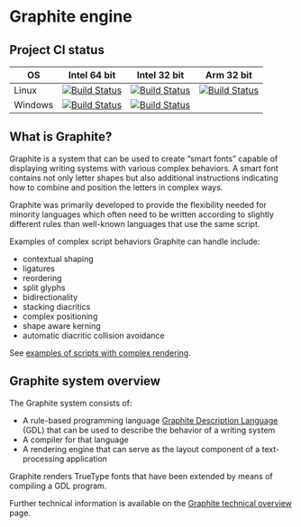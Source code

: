 # Graphite engine

## Project CI status
| OS      | Intel 64 bit | Intel 32 bit | Arm 32 bit |
|---------|:------------:|:------------:|:----------:|
| Linux   | [![Build Status](http://build.palaso.org/app/rest/builds/buildType:bt124/statusIcon)](http://build.palaso.org/viewType.html?buildTypeId=bt124&guest=1) | [![Build Status](http://build.palaso.org/app/rest/builds/buildType:bt123/statusIcon)](http://build.palaso.org/viewType.html?buildTypeId=bt123&guest=1) | [![Build Status](http://build.palaso.org/app/rest/builds/buildType:Graphite_Linux32bitArm/statusIcon)](http://build.palaso.org/viewType.html?buildTypeId=Graphite_Linux32bitArm&guest=1) |
| Windows | [![Build Status](http://build.palaso.org/app/rest/builds/buildType:Graphite_Windows64bit/statusIcon)](http://build.palaso.org/viewType.html?buildTypeId=Graphite_Windows64bit&guest=1) | [![Build Status](http://build.palaso.org/app/rest/builds/buildType:bt91/statusIcon)](http://build.palaso.org/viewType.html?buildTypeId=bt91&guest=1)| |

## What is Graphite?

Graphite is a system that can be used to create “smart fonts” capable of displaying writing systems with various complex behaviors. A smart font contains not only letter shapes but also additional instructions indicating how to combine and position the letters in complex ways.

Graphite was primarily developed to provide the flexibility needed for minority languages which often need to be written according to slightly different rules than well-known languages that use the same script.

Examples of complex script behaviors Graphite can handle include:

* contextual shaping
* ligatures
* reordering
* split glyphs
* bidirectionality
* stacking diacritics
* complex positioning
* shape aware kerning
* automatic diacritic collision avoidance

See [examples of scripts with complex rendering](http://scripts.sil.org/CmplxRndExamples).

## Graphite system overview
The Graphite system consists of:

* A rule-based programming language [Graphite Description Language](http://scripts.sil.org/cms/scripts/page.php?site_id=projects&item_id=graphite_devFont#gdl) (GDL) that can be used to describe the behavior of a writing system
* A compiler for that language
* A rendering engine that can serve as the layout component of a text-processing application

Graphite renders TrueType fonts that have been extended by means of compiling a GDL program.

Further technical information is available on the [Graphite technical overview](http://scripts.sil.org/cms/scripts/page.php?site_id=projects&item_id=graphite_techAbout) page.
